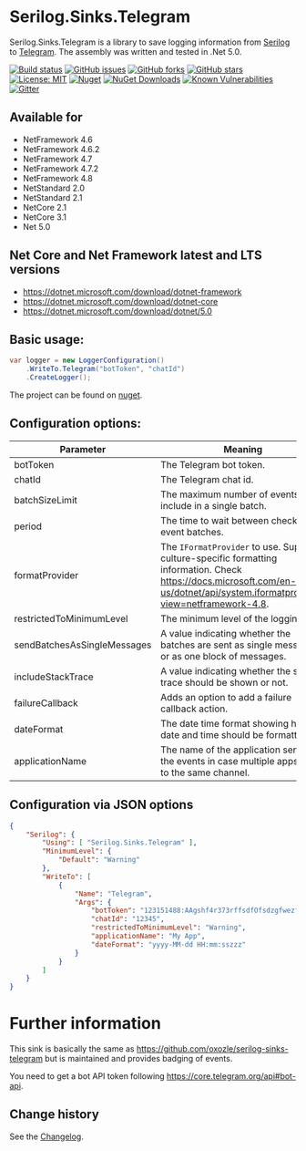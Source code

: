 Serilog.Sinks.Telegram
====================================

Serilog.Sinks.Telegram is a library to save logging information from [Serilog](https://github.com/serilog/serilog) to [Telegram](https://telegram.org/).
The assembly was written and tested in .Net 5.0.

[![Build status](https://ci.appveyor.com/api/projects/status/q160mdmc5la3b4u0?svg=true)](https://ci.appveyor.com/project/SeppPenner/serilog-sinks-telegram)
[![GitHub issues](https://img.shields.io/github/issues/SeppPenner/Serilog.Sinks.Telegram.svg)](https://github.com/SeppPenner/Serilog.Sinks.Telegram/issues)
[![GitHub forks](https://img.shields.io/github/forks/SeppPenner/Serilog.Sinks.Telegram.svg)](https://github.com/SeppPenner/Serilog.Sinks.Telegram/network)
[![GitHub stars](https://img.shields.io/github/stars/SeppPenner/Serilog.Sinks.Telegram.svg)](https://github.com/SeppPenner/Serilog.Sinks.Telegram/stargazers)
[![License: MIT](https://img.shields.io/badge/License-MIT-blue.svg)](https://raw.githubusercontent.com/SeppPenner/Serilog.Sinks.Telegram/master/License.txt)
[![Nuget](https://img.shields.io/badge/Serilog.Sinks.Telegram-Nuget-brightgreen.svg)](https://www.nuget.org/packages/HaemmerElectronics.SeppPenner.Serilog.Sinks.Telegram/)
[![NuGet Downloads](https://img.shields.io/nuget/dt/HaemmerElectronics.SeppPenner.Serilog.Sinks.Telegram.svg)](https://www.nuget.org/packages/HaemmerElectronics.SeppPenner.Serilog.Sinks.Telegram/)
[![Known Vulnerabilities](https://snyk.io/test/github/SeppPenner/Serilog.Sinks.Telegram/badge.svg)](https://snyk.io/test/github/SeppPenner/Serilog.Sinks.Telegram)
[![Gitter](https://badges.gitter.im/Serilog-Sinks-Telegram/community.svg)](https://gitter.im/Serilog-Sinks-Telegram/community?utm_source=badge&utm_medium=badge&utm_campaign=pr-badge)

## Available for
* NetFramework 4.6
* NetFramework 4.6.2
* NetFramework 4.7
* NetFramework 4.7.2
* NetFramework 4.8
* NetStandard 2.0
* NetStandard 2.1
* NetCore 2.1
* NetCore 3.1
* Net 5.0

## Net Core and Net Framework latest and LTS versions
* https://dotnet.microsoft.com/download/dotnet-framework
* https://dotnet.microsoft.com/download/dotnet-core
* https://dotnet.microsoft.com/download/dotnet/5.0

## Basic usage:

```csharp
var logger = new LoggerConfiguration()
	.WriteTo.Telegram("botToken", "chatId")
    .CreateLogger();
```

The project can be found on [nuget](https://www.nuget.org/packages/HaemmerElectronics.SeppPenner.Serilog.Sinks.Telegram/).

## Configuration options:

|Parameter|Meaning|Example|Default value|
|-|-|-|-|
|botToken|The Telegram bot token.|`"123151488:AAgshf4r373rffsdfOfsdzgfwezfzqwfr7zewE"`|None, is mandatory.|
|chatId|The Telegram chat id.|`"12345"`|None, is mandatory.|
|batchSizeLimit|The maximum number of events to include in a single batch.|`batchSizeLimit: 40`|`30`|
|period|The time to wait between checking for event batches.|`period: new TimeSpan(0, 0, 20)`|`00:00:05`|
|formatProvider|The `IFormatProvider` to use. Supplies culture-specific formatting information. Check https://docs.microsoft.com/en-us/dotnet/api/system.iformatprovider?view=netframework-4.8.|`new CultureInfo("de-DE")`|`null`|
|restrictedToMinimumLevel|The minimum level of the logging.|`restrictedToMinimumLevel: LogEventLevel.Verbose`|`LogEventLevel.Verbose`|
|sendBatchesAsSingleMessages|A value indicating whether the batches are sent as single messages or as one block of messages.|`false`|`true`|
|includeStackTrace|A value indicating whether the stack trace should be shown or not.|`false`|`true`|
|failureCallback|Adds an option to add a failure callback action.|`failureCallback: e => Console.WriteLine($"Sink error: {e.Message}")`|`null`|
|dateFormat|The date time format showing how the date and time should be formatted.|`dateFormat: "dd.MM.yyyy HH:mm:ssZ"`|`"dd.MM.yyyy HH:mm:sszzz"`|
|applicationName|The name of the application sending the events in case multiple apps write to the same channel.|`applicationName: "My App"`|`string.Empty`|

## Configuration via JSON options

```json
{
    "Serilog": {
        "Using": [ "Serilog.Sinks.Telegram" ],
        "MinimumLevel": {
            "Default": "Warning"
        },
        "WriteTo": [
            {
                "Name": "Telegram",
                "Args": {
                    "botToken": "123151488:AAgshf4r373rffsdfOfsdzgfwezfzqwfr7zewE",
                    "chatId": "12345",
                    "restrictedToMinimumLevel": "Warning",
                    "applicationName": "My App",
                    "dateFormat": "yyyy-MM-dd HH:mm:sszzz"
                }
            }
        ]
    }
}
```

# Further information
This sink is basically the same as https://github.com/oxozle/serilog-sinks-telegram but is maintained and provides badging of events.

You need to get a bot API token following https://core.telegram.org/api#bot-api.

Change history
--------------

See the [Changelog](https://github.com/SeppPenner/Serilog.Sinks.Telegram/blob/master/Changelog.md).
